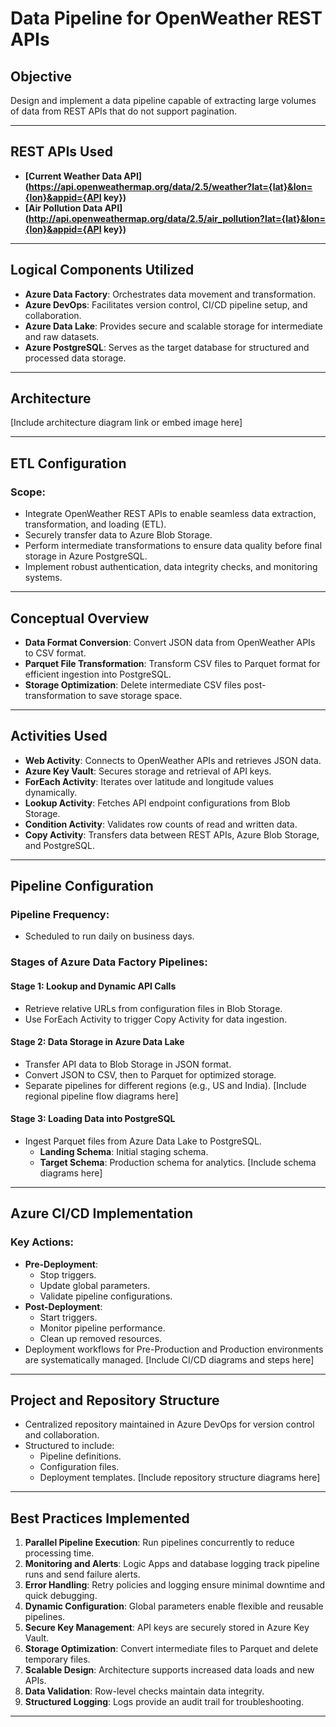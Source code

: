 # Data Pipeline for OpenWeather REST APIs

## Objective
Design and implement a data pipeline capable of extracting large volumes of data from REST APIs that do not support pagination.

---

## REST APIs Used
- **[Current Weather Data API](https://api.openweathermap.org/data/2.5/weather?lat={lat}&lon={lon}&appid={API key})**
- **[Air Pollution Data API](http://api.openweathermap.org/data/2.5/air_pollution?lat={lat}&lon={lon}&appid={API key})**

---

## Logical Components Utilized
- **Azure Data Factory**: Orchestrates data movement and transformation.
- **Azure DevOps**: Facilitates version control, CI/CD pipeline setup, and collaboration.
- **Azure Data Lake**: Provides secure and scalable storage for intermediate and raw datasets.
- **Azure PostgreSQL**: Serves as the target database for structured and processed data storage.

---

## Architecture
[Include architecture diagram link or embed image here]

---

## ETL Configuration
### Scope:
- Integrate OpenWeather REST APIs to enable seamless data extraction, transformation, and loading (ETL).
- Securely transfer data to Azure Blob Storage.
- Perform intermediate transformations to ensure data quality before final storage in Azure PostgreSQL.
- Implement robust authentication, data integrity checks, and monitoring systems.

---

## Conceptual Overview
- **Data Format Conversion**: Convert JSON data from OpenWeather APIs to CSV format.
- **Parquet File Transformation**: Transform CSV files to Parquet format for efficient ingestion into PostgreSQL.
- **Storage Optimization**: Delete intermediate CSV files post-transformation to save storage space.

---

## Activities Used
- **Web Activity**: Connects to OpenWeather APIs and retrieves JSON data.
- **Azure Key Vault**: Secures storage and retrieval of API keys.
- **ForEach Activity**: Iterates over latitude and longitude values dynamically.
- **Lookup Activity**: Fetches API endpoint configurations from Blob Storage.
- **Condition Activity**: Validates row counts of read and written data.
- **Copy Activity**: Transfers data between REST APIs, Azure Blob Storage, and PostgreSQL.

---

## Pipeline Configuration
### Pipeline Frequency:
- Scheduled to run daily on business days.

### Stages of Azure Data Factory Pipelines:
#### Stage 1: Lookup and Dynamic API Calls
- Retrieve relative URLs from configuration files in Blob Storage.
- Use ForEach Activity to trigger Copy Activity for data ingestion.

#### Stage 2: Data Storage in Azure Data Lake
- Transfer API data to Blob Storage in JSON format.
- Convert JSON to CSV, then to Parquet for optimized storage.
- Separate pipelines for different regions (e.g., US and India).
[Include regional pipeline flow diagrams here]

#### Stage 3: Loading Data into PostgreSQL
- Ingest Parquet files from Azure Data Lake to PostgreSQL.
  - **Landing Schema**: Initial staging schema.
  - **Target Schema**: Production schema for analytics.
[Include schema diagrams here]

---

## Azure CI/CD Implementation
### Key Actions:
- **Pre-Deployment**:
  - Stop triggers.
  - Update global parameters.
  - Validate pipeline configurations.
- **Post-Deployment**:
  - Start triggers.
  - Monitor pipeline performance.
  - Clean up removed resources.
- Deployment workflows for Pre-Production and Production environments are systematically managed.
[Include CI/CD diagrams and steps here]

---

## Project and Repository Structure
- Centralized repository maintained in Azure DevOps for version control and collaboration.
- Structured to include:
  - Pipeline definitions.
  - Configuration files.
  - Deployment templates.
[Include repository structure diagrams here]

---

## Best Practices Implemented
1. **Parallel Pipeline Execution**: Run pipelines concurrently to reduce processing time.
2. **Monitoring and Alerts**: Logic Apps and database logging track pipeline runs and send failure alerts.
3. **Error Handling**: Retry policies and logging ensure minimal downtime and quick debugging.
4. **Dynamic Configuration**: Global parameters enable flexible and reusable pipelines.
5. **Secure Key Management**: API keys are securely stored in Azure Key Vault.
6. **Storage Optimization**: Convert intermediate files to Parquet and delete temporary files.
7. **Scalable Design**: Architecture supports increased data loads and new APIs.
8. **Data Validation**: Row-level checks maintain data integrity.
9. **Structured Logging**: Logs provide an audit trail for troubleshooting.

---
